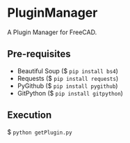 # PluginManager
A Plugin Manager for FreeCAD. 

## Pre-requisites
- Beautiful Soup ($ `pip install bs4`)
- Requests ($ `pip install requests`)
- PyGithub ($ `pip install pygithub`)
- GitPython ($ `pip install gitpython`)

## Execution
$ `python getPlugin.py`

